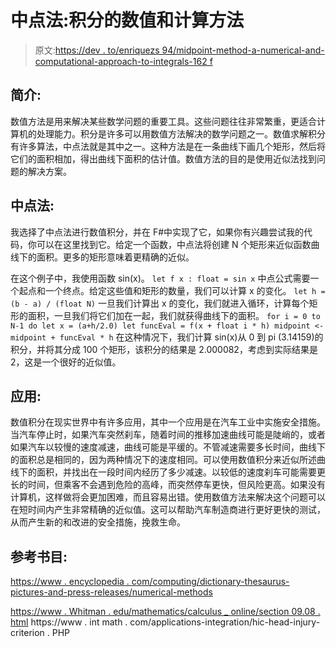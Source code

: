 # 中点法:积分的数值和计算方法

> 原文:[https://dev . to/enriquezs 94/midpoint-method-a-numerical-and-computational-approach-to-integrals-162 f](https://dev.to/enriquezs94/midpoint-method-a-numerical-and-computational-approach-to-integrals-162f)

## [](#introduction)简介:

数值方法是用来解决某些数学问题的重要工具。这些问题往往非常繁重，更适合计算机的处理能力。积分是许多可以用数值方法解决的数学问题之一。数值求解积分有许多算法，中点法就是其中之一。这种方法是在一条曲线下画几个矩形，然后将它们的面积相加，得出曲线下面积的估计值。数值方法的目的是使用近似法找到问题的解决方案。

## [](#midpoint-method)中点法:

我选择了中点法进行数值积分，并在 F#中实现了它，如果你有兴趣尝试我的代码，你可以在这里找到它。给定一个函数，中点法将创建 N 个矩形来近似函数曲线下的面积。更多的矩形意味着更精确的近似。

在这个例子中，我使用函数 sin(x)。
 `let f x : float =
sin x` 
中点公式需要一个起点和一个终点。给定这些值和矩形的数量，我们可以计算 x 的变化。
 `let h = (b - a) / (float N)` 
一旦我们计算出 x 的变化，我们就进入循环，计算每个矩形的面积，一旦我们将它们加在一起，我们就获得曲线下的面积。
 `for i = 0 to N-1 do
let x = (a+h/2.0)
let funcEval = f(x + float i * h)
midpoint <- midpoint + funcEval * h` 
在这种情况下，我们计算 sin(x)从 0 到 pi (3.14159)的积分，并将其分成 100 个矩形，该积分的结果是 2.000082，考虑到实际结果是 2，这是一个很好的近似值。

## [](#application)应用:

数值积分在现实世界中有许多应用，其中一个应用是在汽车工业中实施安全措施。当汽车停止时，如果汽车突然刹车，随着时间的推移加速曲线可能是陡峭的，或者如果汽车以较慢的速度减速，曲线可能是平缓的。不管减速需要多长时间，曲线下的面积总是相同的，因为两种情况下的速度相同。可以使用数值积分来近似所述曲线下的面积，并找出在一段时间内经历了多少减速。以较低的速度刹车可能需要更长的时间，但乘客不会遇到危险的高峰，而突然停车更快，但风险更高。如果没有计算机，这样做将会更加困难，而且容易出错。使用数值方法来解决这个问题可以在短时间内产生非常精确的近似值。这可以帮助汽车制造商进行更好更快的测试，从而产生新的和改进的安全措施，挽救生命。

## [](#bibliography)参考书目:

[https://www . encyclopedia . com/computing/dictionary-thesaurus-pictures-and-press-releases/numerical-methods](https://www.encyclopedia.com/computing/dictionaries-thesauruses-pictures-and-press-releases/numerical-methods)

[https://www . Whitman . edu/mathematics/calculus _ online/section 09.08 . html](https://www.whitman.edu/mathematics/calculus_online/section09.08.html)
https://www . int math . com/applications-integration/hic-head-injury-criterion . PHP